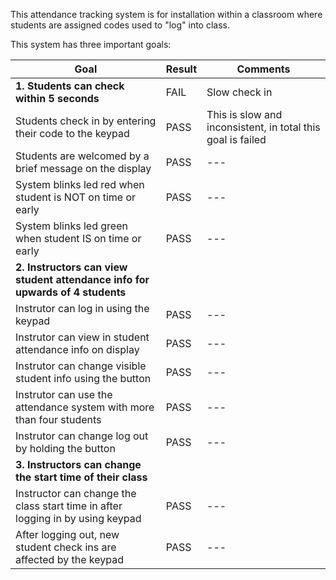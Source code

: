 This attendance tracking system is for installation within a classroom where students are assigned codes used to "log" into class. 

This system has three important goals:

| Goal | Result | Comments
| --- | --- | --- |
| **1. Students can check within 5 seconds** | FAIL | Slow check in |
| Students check in by entering their code to the keypad | PASS | This is slow and inconsistent, in total this goal is failed |
| Students are welcomed by a brief message on the display | PASS | --- |
| System blinks led red when student is NOT on time or early | PASS | --- |
| System blinks led green when student IS on time or early | PASS | --- |
| **2. Instructors can view student attendance info for upwards of 4 students** |
| Instrutor can log in using the keypad | PASS | --- |
| Instrutor can view in student attendance info on display | PASS | --- |
| Instrutor can change visible student info using the button | PASS | --- |
| Instrutor can use the attendance system with more than four students | PASS | --- |
| Instrutor can change log out by holding the button | PASS | --- |
| **3. Instructors can change the start time of their class** |
| Instructor can change the class start time in after logging in by using keypad | PASS | --- |
| After logging out, new student check ins are affected by the keypad | PASS | --- |


